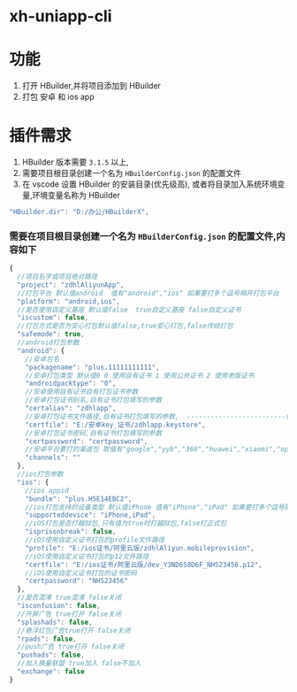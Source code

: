 # xh-uniapp-cli

# 功能

1. 打开 HBuilder,并将项目添加到 HBuilder
2. 打包 安卓 和 ios app

# 插件需求

1. HBuilder 版本需要 `3.1.5` 以上,
2. 需要项目根目录创建一个名为 `HBuilderConfig.json` 的配置文件
3. 在 vscode 设置 HBuilder 的安装目录(优先级高), 或者将目录加入系统环境变量,环境变量名称为 HBuilder

```js
"HBuilder.dir": "D:/办公/HBuilderX",
```

### 需要在项目根目录创建一个名为 `HBuilderConfig.json` 的配置文件,内容如下

```js
{
  //项目名字或项目绝对路径
  "project": "zdhlAliyunApp",
  //打包平台 默认值android  值有"android","ios" 如果要打多个逗号隔开打包平台
  "platform": "android,ios",
  //是否使用自定义基座 默认值false  true自定义基座 false自定义证书
  "iscustom": false,
  //打包方式是否为安心打包默认值false,true安心打包,false传统打包
  "safemode": true,
  //android打包参数
  "android": {
    //安卓包名
    "packagename": "plus.11111111111",
    //安卓打包类型 默认值0 0 使用自有证书 1 使用公共证书 2 使用老版证书
    "androidpacktype": "0",
    //安卓使用自有证书自有打包证书参数
    //安卓打包证书别名,自有证书打包填写的参数
    "certalias": "zdhlapp",
    //安卓打包证书文件路径,自有证书打包填写的参数,  -------------------------绝对路径------------------
    "certfile": "E:/安卓key_证书/zdhlapp.keystore",
    //安卓打包证书密码,自有证书打包填写的参数
    "certpassword": "certpassword",
    //安卓平台要打的渠道包 取值有"google","yyb","360","huawei","xiaomi","oppo","vivo"，如果要打多个逗号隔开
    "channels": ""
  },
  //ios打包参数
  "ios": {
    //ios appid
    "bundle": "plus.H5E14EBC2",
    //ios打包支持的设备类型 默认值iPhone 值有"iPhone","iPad" 如果要打多个逗号隔开打包平台
    "supporteddevice": "iPhone,iPad",
    //iOS打包是否打越狱包,只有值为true时打越狱包,false打正式包
    "isprisonbreak": false,
    //iOS使用自定义证书打包的profile文件路径
    "profile": "E:/ios证书/阿里云版/zdhlAliyun.mobileprovision",
    //iOS使用自定义证书打包的p12文件路径
    "certfile": "E:/ios证书/阿里云版/dev_Y3ND6S8D6F_NHS23456.p12",
    //iOS使用自定义证书打包的证书密码
    "certpassword": "NHS23456"
  },
  //是否混淆 true混淆 false关闭
  "isconfusion": false,
  //开屏广告 true打开 false关闭
  "splashads": false,
  //悬浮红包广告true打开 false关闭
  "rpads": false,
  //push广告 true打开 false关闭
  "pushads": false,
  //加入换量联盟 true加入 false不加入
  "exchange": false
}

```
